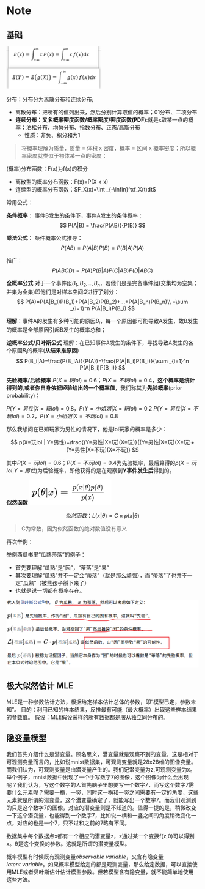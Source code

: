# Note

## 基础

![图 15](../images/b9ee61e111c6d62e8c598ea7d3dda64a8e9af40c7fad2100014ead46178deb2c.png)  

分布：分布分为离散分布和连续分布;

- 离散分布：把所有的值列出来，然后分别计算取值的概率；01分布、二项分布
- **连续分布：又名概率密度函数/概率密度/密度函数(PDF)**:就是x取某一点的概率；泊松分布、均匀分布、指数分布、正态/高斯分布
  - 性质：非负、积分和为1

> 将概率理解为质量，质量 = 体积 x 密度，概率 = 区间 x 概率密度；所以概率密度就类似于物体某一点的密度；

(概率)分布函数：F(x)为f(x)的积分

- 离散型的概率分布函数：F(x)=P(X < x)
- 连续型的概率分布函数：$F_X(x)=\int _{-\infin}^xf_X(t)dt$

常用公式：

**条件概率**：
事件B发生的条件下，事件A发生的条件概率：
$$
P(A|B) = \frac{P(AB)}{P(B)}
$$

**乘法公式**：
条件概率公式推导：
$$
P(AB)=P(A|B)P(B) = P(B|A)P(A)
$$

推广：
$$
P(ABCD)=P(A)P(B|A)P(C|AB)P(D|ABC)
$$

**全概率公式**
对于一个事件组$B_1,B_2,..,B_n$，若他们是是完备事件组(交集均为空集；并集为全集)即他们是对样本空间$\Omega$进行了划分：
$$
P(A)=P(A|B_1)P(B_1)+P(A|B_2)P(B_2)+...+P(A|B_n)P(B_n)\\
=\sum _{i=1}^n P(A|B_i)P(B_i)
$$

**理解**：事件A的发生有多种可能的原因$B_i$，每一个原因都可能导致A发生，故B发生的概率是全部原因引起B发生的概率总和；

**逆概率公式/贝叶斯公式**
理解：在已知事件A发生的条件下，寻找导致A发生的各个原因$B_i$的概率(**从结果推原因**)
$$
P(B_i|A)=\frac{P(B_iA)}{P(A)}=\frac{P(A|B_i)P(B_i)}{\sum _{i=1}^n P(A|B_i)P(B_i)}
$$

**先验概率/后验概率**
$P(X=玩lol)=0.6；P(X=不玩lol)=0.4$，**这个概率是统计得到的,或者你自身依据经验给出的一个概率值**，我们称其为**先验概率**(prior probability)；

$P(Y=男性|X=玩lol)=0.8，P(Y=小姐姐|X=玩lol)=0.2$
$P(Y=男性|X=不玩lol)=0.2，P(Y=小姐姐|X=不玩lol)=0.8$

那么我想问在已知玩家为男性的情况下，他是lol玩家的概率是多少：

$$
p(X=玩lol | Y=男性)=\frac{(Y=男性|X=玩)(X=玩)}{(Y=男性|X=玩)(X=玩)+(Y=男性|X=不玩)(X=不玩)}
$$

其中$P(X=玩lol)=0.6；P(X=不玩lol)=0.4$为先验概率，最后算得的$p(X=玩lol | Y=男性)$为后验概率，即他获得的是在观察到**Y事件发生后**得到的。

**似然函数**
![图 3](../images/3c068f84f2e458566f50ff47b3adf980c322629ae06fb6b7c60c1bd79389d03d.png)  

$$
似然函数：L(x|\theta)=C \times p(x|\theta)
$$
> C为常数，因为似然函数的绝对数值没有意义

再次举例：

举例西瓜书里“瓜熟蒂落”的例子：

- 首先要理解“瓜熟”是“因”，“蒂落”是“果”
- 其次要理解“瓜熟”并不一定会“蒂落”（就是那么顽强），而“蒂落”了也并不一定“瓜熟”（被熊孩子掰下来了）
- 也就是说一切都有概率存在。

![图 4](../images/f159c86843378a68a57de4ebe738688f268447d9011133c61f25051a479e2eee.png)  

## 极大似然估计 MLE

MLE是一种参数估计方法，根据给定样本估计总体的参数，即“模型已定，参数未知”。
目的：利用已知的样本结果，反推最有可能（最大概率）出现这些样本结果的参数值。
假设：MLE假设采样的所有数据都是服从独立同分布的。

## 隐变量模型

我们首先介绍什么是潜变量。顾名思义，潜变量就是观察不到的变量，这是相对于可观测变量而言的，比如说mnist数据集，可观测变量就是28x28维的图像变量。而我们认为，可观测变量是由潜变量产生的。我们记潜变量为z,可观测变量为x。举个例子，mnist数据中出现了一个手写数字7的图像，这个图像为什么会出现呢？我们认为，写这个数字的人首先脑子里想要写一个数字7，而写这个数字7需要什么元素呢？需要一横，一竖，同时这一横和一竖之间需要有一定的角度，这些元素就是所谓的潜变量，这个潜变量确定了，就能写出一个数字7。而我们观测到的只是这个数字7的图像，对应的潜变量则是不知道的。值得一提的是，稍微改变一下这个潜变量，也能得到一个数字7，比如说一横和一竖之间的角度稍微变化一点，对应的也是一个7，只不过和之前的7略有不同。

数据集中每个数据点x都有一个相应的潜变量z，z通过某一个变换f(z,θ)可以得到x。θ是这个变换的参数。这就是所谓的潜变量模型。

概率模型有时候既有观测变量$observable\ variable$，又含有隐变量$latent\ variable$。如果概率模型给定的都是观测变量，那么给定数据，可以直接使用MLE或者贝叶斯估计估计模型参数。但若模型含有隐变量，就不能简单地使用这些方法。
